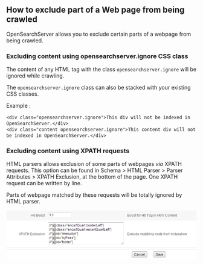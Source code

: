## How to exclude part of a Web page from being crawled

OpenSearchServer allows you to exclude certain parts of a webpage from being crawled.

### Excluding content using opensearchserver.ignore CSS class

The content of any HTML tag with the class `opensearchserver.ignore` will be ignored while crawling.

The `opensearchserver.ignore` class can also be stacked with your existing CSS classes.

Example :

    <div class="opensearchserver.ignore">This div will not be indexed in OpenSearchServer.</div>
    <div class="content opensearchserver.ignore">This content div will not be indexed in OpenSearchServer.</div>

### Excluding content using XPATH requests

HTML parsers allows exclusion of some parts of webpages _via_ XPATH requests. This option can be found in Schema > HTML Parser > Parser Attributes > XPATH Exclusion, at the bottom of the page. One XPATH request can be written by line.

Parts of webpage matched by these requests will be totally ignored by HTML parser.

![XPATH exclusion](xpath.png)
